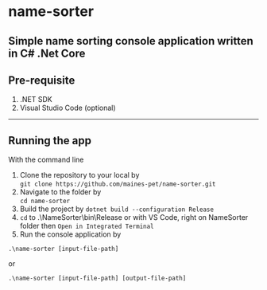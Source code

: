 # name-sorter
Simple name sorting console application written in C# .Net Core
---
## Pre-requisite
1. .NET SDK
2. Visual Studio Code (optional)
---
## Running the app
With the command line
1. Clone the repository to your local by  
`git clone https://github.com/maines-pet/name-sorter.git`
2. Navigate to the folder by  
`cd name-sorter`
3. Build the project by
`dotnet build --configuration Release`
4. `cd` to .\NameSorter\bin\Release or with VS Code, right on NameSorter folder then `Open in Integrated Terminal`
5. Run the console application by  


`.\name-sorter [input-file-path]`
  
or  

`.\name-sorter [input-file-path] [output-file-path]`